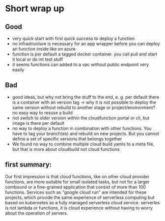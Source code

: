 
# Short wrap up

## Good

- very quick start with first quick success to deploy a function
- no infrastructure is necessary for an app wrapper before you can deploy an function inside like on azure 
- function is per default a tagged docker container. you call pull and start it local or do int test stuff
- it seems functions can added to a vpc without public endpoint very easily

## Bad

- good ideas, but why not bring the stuff to the end, e. g. per default there is a container with an version tag -> why it is not possible to deploy the same version without rebuild to another stage or project/environment? no easy way to resuse a build
- not switch to older version within the cloudfunction portal or cli, but image is there per default
- no way to deploy a function in combination with other functions. You have to tag your branch(es) and rebuild on new projects. But you cannot define a set of specific versions that belongs together
- We found no way to combine multiple cloud build yamls to a meta file, but that is more about cloudbuild not cloud functions

## first summary: 

Our first impression is that cloud functions, like on other cloud provider functions, are more suitable for small isolated tasks, but not for a larger combound or a fine-grained application that consist of more than 100 functions. Services such as "google cloud run" are intended for these projects, which provide the same experience of serverless computing but based on kubernetes as a fully managed serverless cloud service. serverles is not lambda or functions, it is cloud experience without having to worry about the operation of servers.